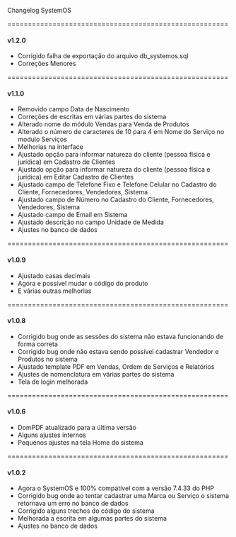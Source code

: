 Changelog SystemOS

======================================================
#### v1.2.0
- Corrigido falha de exportação do arquivo db_systemos.sql
- Correções Menores

======================================================
#### v1.1.0
- Removido campo Data de Nascimento
- Correções de escritas em várias partes do sistema
- Alterado nome do módulo Vendas para Venda de Produtos
- Alterado o número de caracteres de 10 para 4 em Nome do Serviço no modulo Serviços
- Melhorias na interface
- Ajustado opção para informar natureza do cliente (pessoa física e jurídica) em Cadastro de Clientes
- Ajustado opção para informar natureza do cliente (pessoa física e jurídica) em Editar Cadastro de Clientes
- Ajustado campo de Telefone Fixo e Telefone Celular no Cadastro do Cliente, Fornecedores, Vendedores, Sistema
- Ajustado campo de Número no Cadastro do Cliente, Fornecedores, Vendedores, Sistema
- Ajustado campo de Email em Sistema
- Ajustado descrição no campo Unidade de Medida
- Ajustes no banco de dados

======================================================
#### v1.0.9
- Ajustado casas decimais
- Agora e possível mudar o código do produto
- E várias outras melhorias

======================================================
#### v1.0.8
- Corrigido bug onde as sessões do sistema não estava funcionando de forma correta
- Corrigido bug onde não  estava sendo possível cadastrar Vendedor e Produtos no sistema
- Ajustado template PDF em Vendas, Ordem de Serviços e Relatórios
- Ajustes de nomenclatura em várias partes do sistema
- Tela de login melhorada

======================================================
#### v1.0.6
 - DomPDF atualizado para a última versão
 - Alguns ajustes internos
 - Pequenos ajustes na tela Home do sistema

======================================================
#### v1.0.2
- Agora o SystemOS e 100% compatível com a versão 7.4.33 do PHP
- Corrigido bug onde ao tentar cadastrar uma Marca ou Serviço o sistema retornava um erro no banco de dados
- Corrigido alguns trechos do código do sistema
- Melhorada a escrita em algumas partes do sistema
- Ajustes no banco de dados